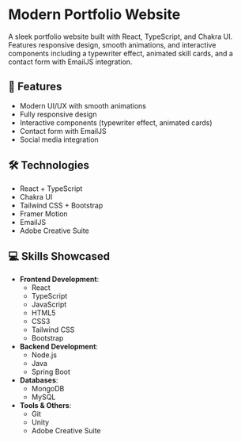 # Modern Portfolio Website

A sleek portfolio website built with React, TypeScript, and Chakra UI. Features responsive design, smooth animations, and interactive components including a typewriter effect, animated skill cards, and a contact form with EmailJS integration.

## 🚀 Features

- Modern UI/UX with smooth animations
- Fully responsive design
- Interactive components (typewriter effect, animated cards)
- Contact form with EmailJS
- Social media integration

## 🛠️ Technologies

- React + TypeScript
- Chakra UI
- Tailwind CSS + Bootstrap
- Framer Motion
- EmailJS
- Adobe Creative Suite

## 💻 Skills Showcased

- **Frontend Development**:
  - React
  - TypeScript
  - JavaScript
  - HTML5
  - CSS3
  - Tailwind CSS
  - Bootstrap
- **Backend Development**:
  - Node.js
  - Java
  - Spring Boot
- **Databases**:
  - MongoDB
  - MySQL
- **Tools & Others**:
  - Git
  - Unity
  - Adobe Creative Suite
